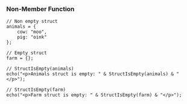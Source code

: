 ### Non-Member Function

```luceescript+trycf
// Non empty struct
animals = {
	cow: "moo",
	pig: "oink"
};

// Empty struct
farm = {};

// StructIsEmpty(animals)
echo("<p>Animals struct is empty: " & StructIsEmpty(animals) & "</p>");

// StructIsEmpty(farm)
echo("<p>Farm struct is empty: " & StructIsEmpty(farm) & "</p>");
```
